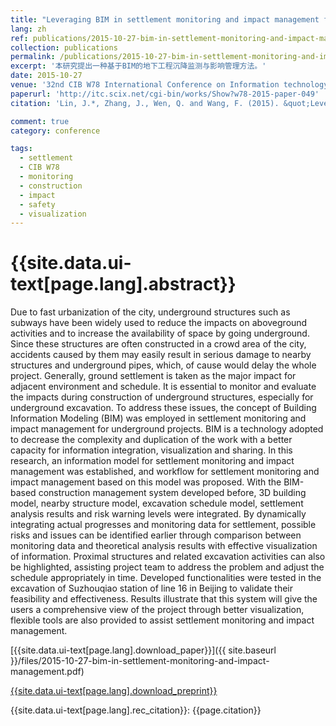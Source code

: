 ```yaml
---
title: "Leveraging BIM in settlement monitoring and impact management for subway excavation"
lang: zh
ref: publications/2015-10-27-bim-in-settlement-monitoring-and-impact-management
collection: publications
permalink: /publications/2015-10-27-bim-in-settlement-monitoring-and-impact-management
excerpt: '本研究提出一种基于BIM的地下工程沉降监测与影响管理方法。'
date: 2015-10-27
venue: '32nd CIB W78 International Conference on Information technology for Construction'
paperurl: 'http://itc.scix.net/cgi-bin/works/Show?w78-2015-paper-049'
citation: 'Lin, J.*, Zhang, J., Wen, Q. and Wang, F. (2015). &quot;Leveraging BIM in settlement monitoring and impact management for subway excavation&quot; <i>in Proceedings of the 32nd CIB W78 International Conference on Information Technology for Construction</i>. 469-477. Eindhoven, the Netherlands.'

comment: true
category: conference

tags: 
  - settlement
  - CIB W78
  - monitoring
  - construction
  - impact
  - safety
  - visualization
---
```



{{site.data.ui-text[page.lang].abstract}}
====

Due to fast urbanization of the city, underground structures such as subways have been widely used to reduce the impacts on aboveground activities and to increase the availability of space by going underground. Since these structures are often constructed in a crowd area of the city, accidents caused by them may easily result in serious damage to nearby structures and underground pipes, which, of cause would delay the whole project. Generally, ground settlement is taken as the major impact for adjacent environment and schedule. It is essential to monitor and evaluate the impacts during construction of underground structures, especially for underground excavation. To address these issues, the concept of Building Information Modeling (BIM) was employed in settlement monitoring and impact management for underground projects. BIM is a technology adopted to decrease the complexity and duplication of the work with a better capacity for information integration, visualization and sharing. In this research, an information model for settlement monitoring and impact management was established, and workflow for settlement monitoring and impact management based on this model was proposed. With the BIM-based construction management system developed before, 3D building model, nearby structure model, excavation schedule model, settlement analysis results and risk warning levels were integrated. By dynamically integrating actual progresses and monitoring data for settlement, possible risks and issues can be identified earlier through comparison between monitoring data and theoretical analysis results with effective visualization of information. Proximal structures and related excavation activities can also be highlighted, assisting project team to address the problem and adjust the schedule appropriately in time. Developed functionalities were tested in the excavation of Suzhouqiao station of line 16 in Beijing to validate their feasibility and effectiveness. Results illustrate that this system will give the users a comprehensive view of the project through better visualization, flexible tools are also provided to assist settlement monitoring and impact management.  

[{{site.data.ui-text[page.lang].download_paper}}]({{ site.baseurl }}/files/2015-10-27-bim-in-settlement-monitoring-and-impact-management.pdf)

[{{site.data.ui-text[page.lang].download_preprint}}](http://itc.scix.net/cgi-bin/works/Show?w78-2015-paper-049)

{{site.data.ui-text[page.lang].rec_citation}}: {{page.citation}}